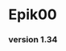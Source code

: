# Epik00
### version 1.34

<!--
**Epik00/Epik00** is a ✨ _special_ ✨ repository because its `README.md` (this file) appears on your GitHub profile.
-->

